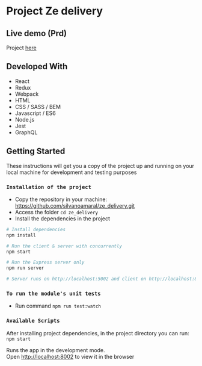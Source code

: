 # Project Ze delivery

## Live demo (Prd)

Project [here](https://project-ze-delivery.herokuapp.com/)

## Developed With

* React
* Redux
* Webpack
* HTML
* CSS / SASS / BEM
* Javascript / ES6
* Node.js
* Jest
* GraphQL

## Getting Started

These instructions will get you a copy of the project up and running on your local machine for development and testing purposes

### `Installation of the project`

* Copy the repository in your machine: https://github.com/silvanoamaral/ze_delivery.git
* Access the folder `cd ze_delivery`
* Install the dependencies in the project

```bash
# Install dependencies
npm install

# Run the client & server with concurrently
npm start

# Run the Express server only
npm run server

# Server runs on http://localhost:5002 and client on http://localhost:8002

```
### `To run the module's unit tests`
* Run command `npm run test:watch`

### `Available Scripts`

After installing project dependencies, in the project directory you can run: `npm start`

Runs the app in the development mode.<br>
Open [http://localhost:8002](http://localhost:8002) to view it in the browser
